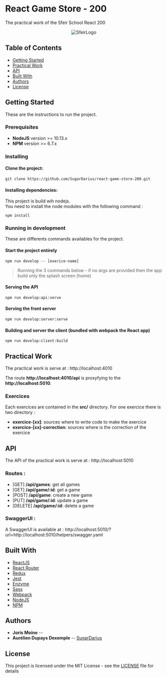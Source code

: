 # React Game Store - 200
The practical work of the Sfeir School React 200

<p align="center">
  <img alt="SfeirLogo" src="https://github.com/SugarDarius/react-game-store-200/blob/master/src/images/sfeir-logo-small.png">
</p>

## Table of Contents

- [Getting Started](#installation)
- [Practical Work](#practical-work)
- [API](#api)
- [Built With](#built-with)
- [Authors](#authors)
- [License](#license)

## Getting Started

These are the instructions to run the project.

### Prerequisites

*  **NodeJS** version >= 10.13.x
*  **NPM** version >= 6.7.x

### Installing

#### Clone the project:

```shell
git clone https://github.com/SugarDarius/react-game-store-200.git
```

#### Installing dependencies:

This project is build wih nodejs.\
You need to install the node modules with the following command :

```shell
npm install
```

### Running in development

These are differents commands availables for the project.

#### Start the project entirely

```shell
npm run develop -- [exerice-name]
```

> Running the 3 commands below - if no args are provided then the app build only the splash screen (home)

#### Serving the API

```shell
npm run develop:api:serve
```


#### Serving the front server

```shell
npm run develop:server:serve
```
#### Building and server the client (bundled with webpack the React app)

```shell
npm run develop:client:build
```

## Practical Work
The practical work is serve at :
http://localhost:4010

The route **http://localhost:4010/api** is proxyfying to the **http://localhost:5010**.

### Exercices

Each exercices are contained in the **src/** directory.
For one exercice there is two directory :
*  **exercice-[xx]**: sources where to write code to make the exercice
*  **exercice-[xx]-correction**: sources where is the correction of the exercice

## API
The API of the practical work is serve at :
http://localhost:5010

### Routes :

* [GET] **/api/games**: get all games
* [GET] **/api/game/:id**: get a game
* [POST] **/api/game**: create a new game
* [PUT] **/api/game/:id**: update a game
* [DELETE] **/api/game/:id**: delete a game

### SwaggerUI :
A SwaggerUI is available at :
http://localhost:5010/?url=http://localhost:5010/helpers/swagger.yaml


## Built With

* [ReactJS](https://reactjs.org/)
* [React Router](https://reacttraining.com/react-router/web/guides/philosophy)
* [Redux](https://redux.js.org/)
* [Jest](https://jestjs.io/)
* [Enzyme](https://airbnb.io/enzyme/)
* [Sass](https://sass-lang.com/)
* [Webpack](https://webpack.js.org/)
* [NodeJS](https://nodejs.org/en/)
* [NPM](https://www.npmjs.com/)

## Authors

* **Joris Moine** --
* **Aurélien Dupays Dexemple** -- [SugarDarius](https://github.com/SugarDarius)

## License

This project is licensed under the MIT License - see the [LICENSE](LICENSE) file for details